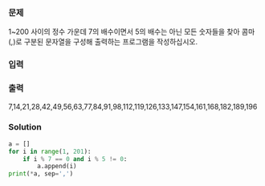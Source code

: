 ### 문제
1~200 사이의 정수 가운데 7의 배수이면서 5의 배수는 아닌 모든 숫자들을 찾아
콤마(,)로 구분된 문자열을 구성해 출력하는 프로그램을 작성하십시오.

### 입력

### 출력
7,14,21,28,42,49,56,63,77,84,91,98,112,119,126,133,147,154,161,168,182,189,196

### Solution
```python
a = []
for i in range(1, 201):
    if i % 7 == 0 and i % 5 != 0:
        a.append(i)
print(*a, sep=',')
```

